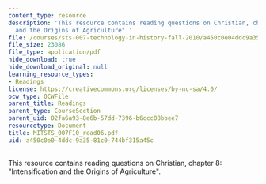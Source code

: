 ```yaml
---
content_type: resource
description: 'This resource contains reading questions on Christian, chapter 8: "Intensification
  and the Origins of Agriculture".'
file: /courses/sts-007-technology-in-history-fall-2010/a450c0e04ddc9a3581c0744bf315a45c_MITSTS_007F10_read06.pdf
file_size: 23086
file_type: application/pdf
hide_download: true
hide_download_original: null
learning_resource_types:
- Readings
license: https://creativecommons.org/licenses/by-nc-sa/4.0/
ocw_type: OCWFile
parent_title: Readings
parent_type: CourseSection
parent_uid: 02fa6a93-8e6b-57dd-7396-b6ccc08bbee7
resourcetype: Document
title: MITSTS_007F10_read06.pdf
uid: a450c0e0-4ddc-9a35-81c0-744bf315a45c
---
```

This resource contains reading questions on Christian, chapter 8: "Intensification and the Origins of Agriculture".